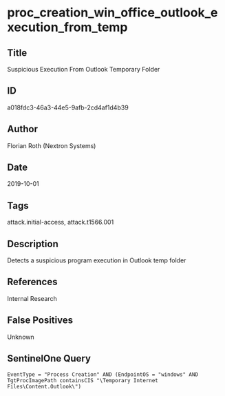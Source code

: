 # proc_creation_win_office_outlook_execution_from_temp

## Title
Suspicious Execution From Outlook Temporary Folder

## ID
a018fdc3-46a3-44e5-9afb-2cd4af1d4b39

## Author
Florian Roth (Nextron Systems)

## Date
2019-10-01

## Tags
attack.initial-access, attack.t1566.001

## Description
Detects a suspicious program execution in Outlook temp folder

## References
Internal Research

## False Positives
Unknown

## SentinelOne Query
```
EventType = "Process Creation" AND (EndpointOS = "windows" AND TgtProcImagePath containsCIS "\Temporary Internet Files\Content.Outlook\")

```